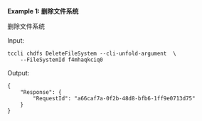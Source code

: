 **Example 1: 删除文件系统**

删除文件系统

Input: 

```
tccli chdfs DeleteFileSystem --cli-unfold-argument  \
    --FileSystemId f4mhaqkciq0
```

Output: 
```
{
    "Response": {
        "RequestId": "a66caf7a-0f2b-48d8-bfb6-1ff9e0713d75"
    }
}
```

